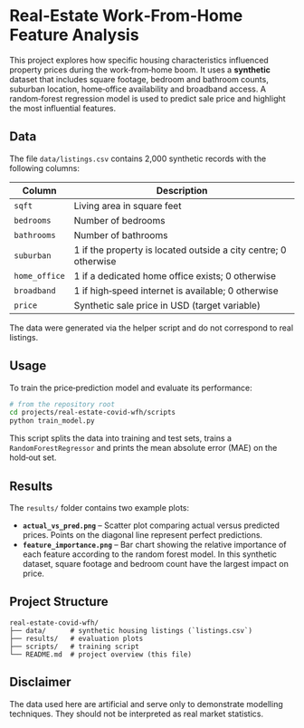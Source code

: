 # Real‑Estate Work‑From‑Home Feature Analysis

This project explores how specific housing characteristics influenced property prices during the work‑from‑home boom.  It uses a **synthetic** dataset that includes square footage, bedroom and bathroom counts, suburban location, home‑office availability and broadband access.  A random‑forest regression model is used to predict sale price and highlight the most influential features.

## Data

The file `data/listings.csv` contains 2,000 synthetic records with the following columns:

| Column         | Description                                        |
|---------------|----------------------------------------------------|
| `sqft`         | Living area in square feet                          |
| `bedrooms`     | Number of bedrooms                                  |
| `bathrooms`    | Number of bathrooms                                 |
| `suburban`     | 1 if the property is located outside a city centre; 0 otherwise |
| `home_office`  | 1 if a dedicated home office exists; 0 otherwise    |
| `broadband`    | 1 if high‑speed internet is available; 0 otherwise  |
| `price`        | Synthetic sale price in USD (target variable)       |

The data were generated via the helper script and do not correspond to real listings.

## Usage

To train the price‑prediction model and evaluate its performance:

```bash
# from the repository root
cd projects/real-estate-covid-wfh/scripts
python train_model.py
```

This script splits the data into training and test sets, trains a `RandomForestRegressor` and prints the mean absolute error (MAE) on the hold‑out set.

## Results

The `results/` folder contains two example plots:

* **`actual_vs_pred.png`** – Scatter plot comparing actual versus predicted prices.  Points on the diagonal line represent perfect predictions.
* **`feature_importance.png`** – Bar chart showing the relative importance of each feature according to the random forest model.  In this synthetic dataset, square footage and bedroom count have the largest impact on price.

## Project Structure

```
real-estate-covid-wfh/
├── data/      # synthetic housing listings (`listings.csv`)
├── results/   # evaluation plots
├── scripts/   # training script
└── README.md  # project overview (this file)
```

## Disclaimer

The data used here are artificial and serve only to demonstrate modelling techniques.  They should not be interpreted as real market statistics.